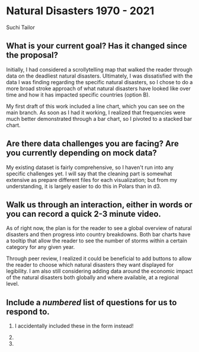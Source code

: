# Natural Disasters 1970 - 2021

Suchi Tailor

## What is your current goal? Has it changed since the proposal?
Initially, I had considered a scrollytelling map that walked the reader through data on the deadliest natural disasters. Ultimately, I was dissatisfied with the data I was finding regarding the specific natural disasters, so I chose to do a more broad stroke approach of what natural disasters have looked like over time and how it has impacted specific countries (option B). 

My first draft of this work included a line chart, which you can see on the main branch. As soon as I had it working, I realized that frequencies were much better demonstrated through a bar chart, so I pivoted to a stacked bar chart. 


## Are there data challenges you are facing? Are you currently depending on mock data?
My existing dataset is fairly comprehensive, so I haven't run into any specific challenges yet. I will say that the cleaning part is somewhat extensive as prepare different files for each visualization; but from my understanding, it is largely easier to do this in Polars than in d3.

## Walk us through an interaction, either in words or you can record a quick 2-3 minute video.
As of right now, the plan is for the reader to see a global overview of natural disasters and then progress into country breakdowns. Both bar charts have a tooltip that allow the reader to see the number of storms within a certain category for any given year. 

Through peer review, I realized it could be beneficial to add buttons to allow the reader to choose which natural disasters they want displayed for legibility. I am also still considering adding data around the economic impact of the natural disasters both globally and where available, at a regional level. 

## Include a _numbered_ list of questions for us to respond to.

1. I accidentally included these in the form instead! 

2. 

3. 
